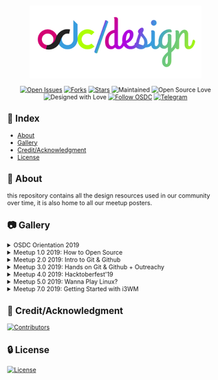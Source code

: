 <div align="center">
<p>
  <img src="/logo/osdcdesign.png" width="400">
</p>

[![Open Issues](https://img.shields.io/github/issues/osdc/design?style=for-the-badge&logo=github)](https://github.com/osdc/design/issues) [![Forks](https://img.shields.io/github/forks/osdc/design?style=for-the-badge&logo=github)](https://github.com/osdc/design/network/members) [![Stars](https://img.shields.io/github/stars/osdc/design?style=for-the-badge&logo=reverbnation)](https://github.com/osdc/design/stargazers) ![Maintained](https://img.shields.io/maintenance/yes/2019?style=for-the-badge&logo=github) ![Open Source Love](https://img.shields.io/badge/Open%20Source-%E2%99%A5-red?style=for-the-badge&logo=open-source-initiative) ![Designed with Love](https://img.shields.io/badge/Designed%20With-%E2%99%A5-critical?style=for-the-badge&logo=ko-fi) [![Follow OSDC](https://img.shields.io/twitter/follow/osdcjiit?color=blue&label=Follow%20OSDC&logo=twitter&style=for-the-badge)](https://twitter.com/intent/follow?screen_name=osdcjiit) [![Telegram](https://img.shields.io/badge/Telegram-Chat-informational?style=for-the-badge&logo=telegram)](https://telegram.me/jiitosdc)
</div>

## :ledger: Index

- [About](#beginner-about)
- [Gallery](#camera-gallery)
- [Credit/Acknowledgment](#star2-creditacknowledgment)
- [License](#lock-license)

## :beginner: About

this repository contains all the design resources used in our community over time, it is also home to all our meetup posters.

## :camera: Gallery

<p align="center">

<details> 
  <summary>OSDC Orientation 2019</summary>
<img src="/Meetup Posters/OSDC Orientation 2019.jpg" width="900" title="Orientation 2019"><br>
</details>

<details> 
  <summary>Meetup 1.0 2019: How to Open Source</summary>
<img src="/Meetup Posters/OSDC Meetup 1.0 2019.jpg" width="900" title="How to Open Source"><br>
</details>

<details>
  <summary>Meetup 2.0 2019: Intro to Git & Github</summary>
<img src="/Meetup Posters/OSDC Meetup 2.0 2019.jpg" width="900" title="Intro to Git & Github"><br>
</details>

<details>
  <summary>Meetup 3.0 2019: Hands on Git & Github + Outreachy</summary>
<img src="/Meetup Posters/OSDC Meetup 3.0 2019.jpg" width="900" title="Hands on Git & Github + Outreachy"><br>
</details>

<details>
  <summary>Meetup 4.0 2019: Hacktoberfest'19</summary>
<img src="/Meetup Posters/OSDC Meetup 4.0 2019.jpg" width="900" title="Hacktoberfest 2019"><br>
</details>

<details>
  <summary>Meetup 5.0 2019: Wanna Play Linux?</summary>
<img src="/Meetup Posters/OSDC Meetup 5.0 2019.jpg" width="900" title="Wanna Play Linux?"><br>
</details>

<details>
  <summary>Meetup 7.0 2019: Getting Started with i3WM</summary>
<img src="/Meetup Posters/OSDC Meetup 7.0 2019.jpg" width="900" title="Getting Started with i3WM"><br>
</details>

</p>

## :star2: Credit/Acknowledgment

[![Contributors](https://img.shields.io/github/contributors/osdc/design?style=for-the-badge)](https://github.com/osdc/design/graphs/contributors)

## :lock: License

[![License](https://img.shields.io/github/license/osdc/design?style=for-the-badge)](https://github.com/osdc/design/blob/master/LICENSE)
